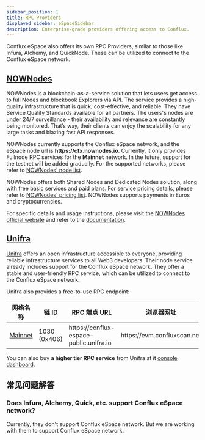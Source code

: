 ```yaml
---
sidebar_position: 1
title: RPC Providers
displayed_sidebar: eSpaceSidebar
description: Enterprise-grade providers offering access to Conflux.
---
```


Conflux eSpace also offers its own RPC Providers, similar to those like Infura, Alchemy, and QuickNode. These can be utilized to connect to the Conflux eSpace network.

## [NOWNodes](https://nownodes.io/conflux)

NOWNodes is a blockchain-as-a-service solution that lets users get access to full Nodes and blockbook Explorers via API. The service provides a high-quality infrastructure that is quick, cost-effective, and reliable. They have Service Quality Standards available for all partners.
The users's nodes are under 24/7 surveillance - their availability and relevance are constantly being monitored. That’s way, their clients can enjoy the scalability for any large tasks and blazing fast API responses.

NOWNodes currently supports the Conflux eSpace network, and the eSpace node url is **https\://cfx.nownodes.io**. Currently, it only provides Fullnode RPC services for the **Mainnet** network. In the future, support for the testnet will be added gradually. For the supported networks, please refer to [NOWNodes' node list](https://nownodes.io/nodes).

NOWNodes offers both Shared Nodes and Dedicated Nodes solution, along with free basic services and paid plans. For service pricing details, please refer to [NOWNodes' pricing list](https://nownodes.io/pricing). NOWNodes supports payments in Euros and cryptocurrencies.

For specific details and usage instructions, please visit the [NOWNodes official website](https://nownodes.io) and refer to the [documentation](https://documenter.getpostman.com/view/13630829/TVmFkLwy).

## [Unifra](https://unifra.io/)

[Unifra](https://unifra.io/) offers an open infrastructure accessible to everyone, providing reliable infrastructure services to all Web3 developers. Their node service already includes support for the Conflux eSpace network.
They offer a stable and user-friendly RPC service, which can be utilized to connect to the Conflux eSpace network.

Unifra also provides a free-to-use RPC endpoint:

| 网络名称                | 链 ID                            | RPC 端点 URL                               | 浏览器网址                        |
| ------------------- | ------------------------------- | ---------------------------------------- | ---------------------------- |
| [Mainnet](#mainnet) | 1030 (0x406) | https\://conflux-espace-public.unifra.io | https\://evm.confluxscan.net |

You can also buy **a higher tier RPC service** from Unifra at it [console dashboard](https://console.unifra.io/).

## 常见问题解答

### Does Infura, Alchemy, Quick, etc. support Conflux eSpace network?

Currently, they don't support Conflux eSpace network. But we are working with them to support Conflux eSpace network.
